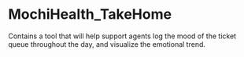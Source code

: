 # MochiHealth_TakeHome
Contains a tool that will help support agents log the mood of the ticket queue throughout the day, and visualize the emotional trend.

